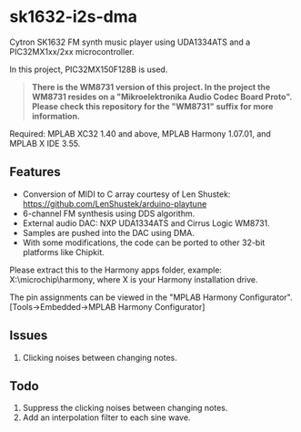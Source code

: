 # sk1632-i2s-dma
Cytron SK1632 FM synth music player using UDA1334ATS and a PIC32MX1xx/2xx microcontroller.

In this project, PIC32MX150F128B is used.

> **There is the WM8731 version of this project. In the project the WM8731 resides on a "Mikroelektronika Audio Codec Board Proto".
> Please check this repository for the "WM8731" suffix for more information.**

Required: MPLAB XC32 1.40 and above, MPLAB Harmony 1.07.01, and MPLAB X IDE 3.55.

## Features
- Conversion of MIDI to C array courtesy of Len Shustek: https://github.com/LenShustek/arduino-playtune
- 6-channel FM synthesis using DDS algorithm.
- External audio DAC: NXP UDA1334ATS and Cirrus Logic WM8731.
- Samples are pushed into the DAC using DMA.
- With some modifications, the code can be ported to other 32-bit platforms like Chipkit.

Please extract this to the Harmony apps folder, example: X:\microchip\harmony, where X is your Harmony installation drive.

The pin assignments can be viewed in the "MPLAB Harmony Configurator". [Tools->Embedded->MPLAB Harmony Configurator]

## Issues
1. Clicking noises between changing notes.

## Todo
1. Suppress the clicking noises between changing notes.
2. Add an interpolation filter to each sine wave.
